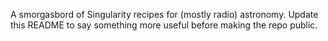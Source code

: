 A smorgasbord of Singularity recipes for (mostly radio) astronomy. Update this README to say something more useful before making the repo public.
